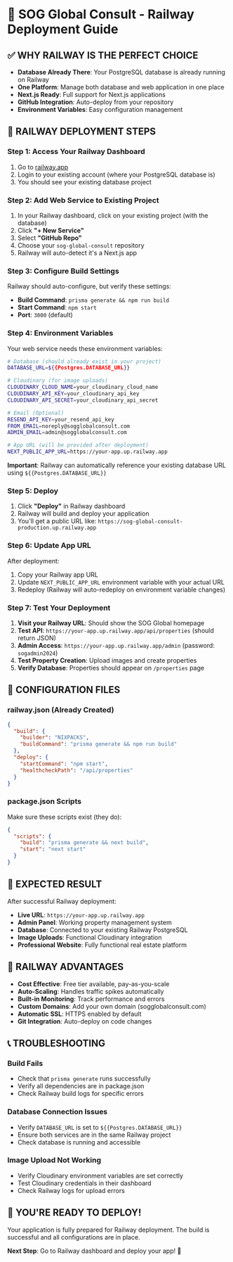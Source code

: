 # 🚂 SOG Global Consult - Railway Deployment Guide

## ✅ WHY RAILWAY IS THE PERFECT CHOICE
- **Database Already There**: Your PostgreSQL database is already running on Railway
- **One Platform**: Manage both database and web application in one place
- **Next.js Ready**: Full support for Next.js applications
- **GitHub Integration**: Auto-deploy from your repository
- **Environment Variables**: Easy configuration management

## 🚂 RAILWAY DEPLOYMENT STEPS

### Step 1: Access Your Railway Dashboard
1. Go to [railway.app](https://railway.app)
2. Login to your existing account (where your PostgreSQL database is)
3. You should see your existing database project

### Step 2: Add Web Service to Existing Project
1. In your Railway dashboard, click on your existing project (with the database)
2. Click **"+ New Service"**
3. Select **"GitHub Repo"**
4. Choose your `sog-global-consult` repository
5. Railway will auto-detect it's a Next.js app

### Step 3: Configure Build Settings
Railway should auto-configure, but verify these settings:
- **Build Command**: `prisma generate && npm run build`
- **Start Command**: `npm start`
- **Port**: `3000` (default)

### Step 4: Environment Variables
Your web service needs these environment variables:

```bash
# Database (should already exist in your project)
DATABASE_URL=${{Postgres.DATABASE_URL}}

# Cloudinary (for image uploads)
CLOUDINARY_CLOUD_NAME=your_cloudinary_cloud_name
CLOUDINARY_API_KEY=your_cloudinary_api_key
CLOUDINARY_API_SECRET=your_cloudinary_api_secret

# Email (Optional)
RESEND_API_KEY=your_resend_api_key
FROM_EMAIL=noreply@sogglobalconsult.com
ADMIN_EMAIL=admin@sogglobalconsult.com

# App URL (will be provided after deployment)
NEXT_PUBLIC_APP_URL=https://your-app.up.railway.app
```

**Important**: Railway can automatically reference your existing database URL using `${{Postgres.DATABASE_URL}}`

### Step 5: Deploy
1. Click **"Deploy"** in Railway dashboard
2. Railway will build and deploy your application
3. You'll get a public URL like: `https://sog-global-consult-production.up.railway.app`

### Step 6: Update App URL
After deployment:
1. Copy your Railway app URL
2. Update `NEXT_PUBLIC_APP_URL` environment variable with your actual URL
3. Redeploy (Railway will auto-redeploy on environment variable changes)

### Step 7: Test Your Deployment
1. **Visit your Railway URL**: Should show the SOG Global homepage
2. **Test API**: `https://your-app.up.railway.app/api/properties` (should return JSON)
3. **Admin Access**: `https://your-app.up.railway.app/admin` (password: `sogadmin2024`)
4. **Test Property Creation**: Upload images and create properties
5. **Verify Database**: Properties should appear on `/properties` page

## 🔧 CONFIGURATION FILES

### railway.json (Already Created)
```json
{
  "build": {
    "builder": "NIXPACKS",
    "buildCommand": "prisma generate && npm run build"
  },
  "deploy": {
    "startCommand": "npm start",
    "healthcheckPath": "/api/properties"
  }
}
```

### package.json Scripts
Make sure these scripts exist (they do):
```json
{
  "scripts": {
    "build": "prisma generate && next build",
    "start": "next start"
  }
}
```

## 🚀 EXPECTED RESULT

After successful Railway deployment:
- **Live URL**: `https://your-app.up.railway.app`
- **Admin Panel**: Working property management system
- **Database**: Connected to your existing Railway PostgreSQL
- **Image Uploads**: Functional Cloudinary integration
- **Professional Website**: Fully functional real estate platform

## 🔗 RAILWAY ADVANTAGES

- **Cost Effective**: Free tier available, pay-as-you-scale
- **Auto-Scaling**: Handles traffic spikes automatically
- **Built-in Monitoring**: Track performance and errors
- **Custom Domains**: Add your own domain (sogglobalconsult.com)
- **Automatic SSL**: HTTPS enabled by default
- **Git Integration**: Auto-deploy on code changes

## 📞 TROUBLESHOOTING

### Build Fails
- Check that `prisma generate` runs successfully
- Verify all dependencies are in package.json
- Check Railway build logs for specific errors

### Database Connection Issues
- Verify `DATABASE_URL` is set to `${{Postgres.DATABASE_URL}}`
- Ensure both services are in the same Railway project
- Check database is running and accessible

### Image Upload Not Working
- Verify Cloudinary environment variables are set correctly
- Test Cloudinary credentials in their dashboard
- Check Railway logs for upload errors

## 🎉 YOU'RE READY TO DEPLOY!

Your application is fully prepared for Railway deployment. The build is successful and all configurations are in place.

**Next Step**: Go to Railway dashboard and deploy your app! 🚂
